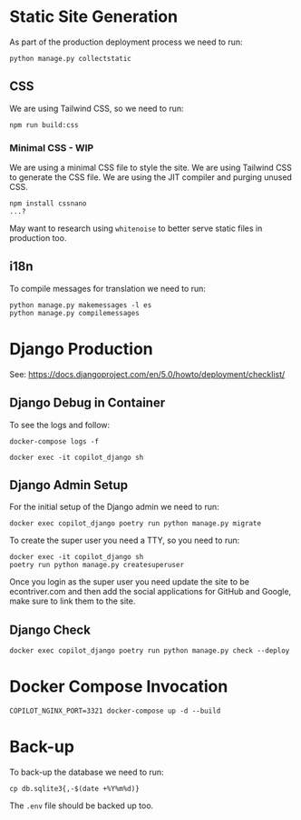 # Static Site Generation

As part of the production deployment process we need to run:

```shell
python manage.py collectstatic
```

## CSS

We are using Tailwind CSS, so we need to run:

```shell
npm run build:css
```

### Minimal CSS - WIP

We are using a minimal CSS file to style the site. We are using Tailwind CSS to generate the CSS file. We are using the JIT compiler and purging unused CSS.

```shell
npm install cssnano
...?
```

May want to research using `whitenoise` to better serve static files in production too.

## i18n 

To compile messages for translation we need to run:

```shell
python manage.py makemessages -l es
python manage.py compilemessages
```

# Django Production

See: https://docs.djangoproject.com/en/5.0/howto/deployment/checklist/

## Django Debug in Container

To see the logs and follow:
```shell
docker-compose logs -f
```

```shell
docker exec -it copilot_django sh
```

## Django Admin Setup

For the initial setup of the Django admin we need to run:

```shell
docker exec copilot_django poetry run python manage.py migrate
```

To create the super user you need a TTY, so you need to run:

```shell
docker exec -it copilot_django sh
poetry run python manage.py createsuperuser
```

Once you login as the super user you need update the site to be econtriver.com and then
add the social applications for GitHub and Google, make sure to link them to the site.

## Django Check

```shell
docker exec copilot_django poetry run python manage.py check --deploy
```

# Docker Compose Invocation

```shell
COPILOT_NGINX_PORT=3321 docker-compose up -d --build
```

# Back-up

To back-up the database we need to run:

```shell
cp db.sqlite3{,-$(date +%Y%m%d)}
```

The `.env` file should be backed up too.